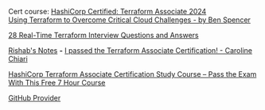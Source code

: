 Cert course: [HashiCorp Certified: Terraform Associate 2024](https://github.com/zealvora/terraform-beginner-to-advanced-resource)  
[Using Terraform to Overcome Critical Cloud Challenges - by Ben Spencer](https://www.youtube.com/playlist?list=PLjsV0nOg54HZLU6pJmSXBlGsITqOGKicv)  


[28 Real-Time Terraform Interview Questions and Answers](https://geekflare.com/terraform-interview-questions-and-answers/)

[Rishab's Notes](https://rishabkumar.com/notes/)  **-**  [I passed the Terraform Associate Certification! - Caroline Chiari](https://www.youtube.com/watch?v=7a3g6_IKD_4&ab_channel=CarolineChiari)

[HashiCorp Terraform Associate Certification Study Course – Pass the Exam With This Free 7 Hour Course](https://www.freecodecamp.org/news/hashicorp-terraform-associate-certification-study-course-pass-the-exam-with-this-free-12-hour-course/#)

[GitHub Provider](https://registry.terraform.io/providers/integrations/github/latest/docs)
